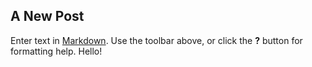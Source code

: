 ## A New Post

Enter text in [Markdown](http://daringfireball.net/projects/markdown/). Use the toolbar above, or click the **?** button for formatting help.
Hello!